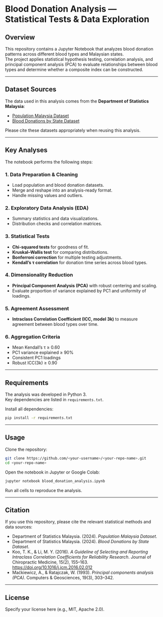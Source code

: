 # Blood Donation Analysis — Statistical Tests & Data Exploration

## Overview
This repository contains a Jupyter Notebook that analyzes blood donation patterns across different blood types and Malaysian states.  
The project applies statistical hypothesis testing, correlation analysis, and principal component analysis (PCA) to evaluate relationships between blood types and determine whether a composite index can be constructed.

---

## Dataset Sources
The data used in this analysis comes from the **Department of Statistics Malaysia**:

- [Population Malaysia Dataset](https://data.gov.my/data-catalogue/population_malaysia)  
- [Blood Donations by State Dataset](https://data.gov.my/data-catalogue/blood_donations_state)  

Please cite these datasets appropriately when reusing this analysis.

---

## Key Analyses
The notebook performs the following steps:

### 1. Data Preparation & Cleaning
- Load population and blood donation datasets.
- Merge and reshape into an analysis-ready format.
- Handle missing values and outliers.

### 2. Exploratory Data Analysis (EDA)
- Summary statistics and data visualizations.
- Distribution checks and correlation matrices.

### 3. Statistical Tests
- **Chi-squared tests** for goodness of fit.
- **Kruskal–Wallis test** for comparing distributions.
- **Bonferroni correction** for multiple testing adjustments.
- **Kendall’s τ correlation** for donation time series across blood types.

### 4. Dimensionality Reduction
- **Principal Component Analysis (PCA)** with robust centering and scaling.
- Evaluate proportion of variance explained by PC1 and uniformity of loadings.

### 5. Agreement Assessment
- **Intraclass Correlation Coefficient (ICC, model 3k)** to measure agreement between blood types over time.

### 6. Aggregation Criteria
- Mean Kendall’s τ ≥ 0.60  
- PC1 variance explained ≥ 90%  
- Consistent PC1 loadings  
- Robust ICC(3k) ≥ 0.90  

---

## Requirements
The analysis was developed in Python 3.  
Key dependencies are listed in `requirements.txt`.

Install all dependencies:
```bash
pip install -r requirements.txt
```

---

## Usage
Clone the repository:
```bash
git clone https://github.com/<your-username>/<your-repo-name>.git
cd <your-repo-name>
```

Open the notebook in Jupyter or Google Colab:
```bash
jupyter notebook blood_donation_analysis.ipynb
```

Run all cells to reproduce the analysis.

---

## Citation
If you use this repository, please cite the relevant statistical methods and data sources:

- Department of Statistics Malaysia. (2024). *Population Malaysia Dataset*.  
- Department of Statistics Malaysia. (2024). *Blood Donations by State Dataset*.  
- Koo, T. K., & Li, M. Y. (2016). *A Guideline of Selecting and Reporting Intraclass Correlation Coefficients for Reliability Research*. Journal of Chiropractic Medicine, 15(2), 155–163. https://doi.org/10.1016/j.jcm.2016.02.012  
- Maćkiewicz, A., & Ratajczak, W. (1993). *Principal components analysis (PCA)*. Computers & Geosciences, 19(3), 303–342.  

---

## License
Specify your license here (e.g., MIT, Apache 2.0).

